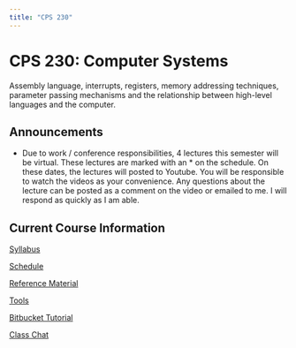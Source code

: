 ```yaml
---
title: "CPS 230"
---
```


# CPS 230: Computer Systems

Assembly language, interrupts, registers, memory addressing techniques, parameter passing mechanisms and the relationship between high-level languages and the computer.

## Announcements

* Due to work / conference responsibilities, 4 lectures this semester will be virtual. These lectures are marked with an * on the schedule. On these dates, the lectures will posted to Youtube. You will be responsible to watch the videos as your convenience.  Any questions about the lecture can be posted as a comment on the video or emailed to me.  I will respond as quickly as I am able.

## Current Course Information

[Syllabus](/course/bju/content/cps230/info/syllabus)

[Schedule](/course/bju/content/cps230/info/schedule)

[Reference Material](/course/bju/content/cps230/info/references)

[Tools](/course/bju/content/cps230/info/tools)

[Bitbucket Tutorial](/course/bju/content/cps230/info/bitbucket)

[Class Chat](https://bjucps.hipchat.com)